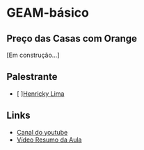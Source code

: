 # GEAM-básico
## Preço das Casas com Orange
[Em construção...]




## Palestrante
- [ ][Henricky Lima](https://github.com/HenrickyL)

## Links
- [Canal do youtube](https://www.youtube.com/channel/UCnR_-6nHlN-RrKl76IHOxcw)
- [Vídeo Resumo da Aula](https://www.youtube.com/watch?v=1PDsfRf9Lqw)

